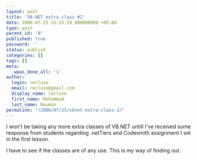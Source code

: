 ```yaml
---
layout: post
title: 'VB.NET extra class #2'
date: 2006-07-25 15:25:59.000000000 +05:00
type: post
parent_id: '0'
published: true
password: ''
status: publish
categories: []
tags: []
meta:
  _wpas_done_all: '1'
author:
  login: recluze
  email: recluze@gmail.com
  display_name: recluze
  first_name: Mohammad
  last_name: Nauman
permalink: "/2006/07/25/vbnet-extra-class-2/"
---
```

I won't be taking any more extra classes of VB.NET untill I've received some response from students regarding .netTiers and Codesmith assignment I set in the first lesson.

I have to see if the classes are of any use. This is my way of finding out.

